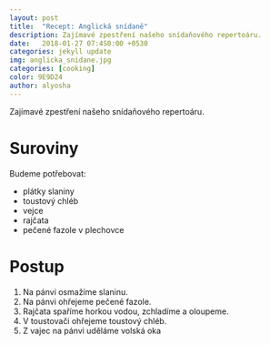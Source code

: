 ```yaml
---
layout: post
title:  "Recept: Anglická snídaně"
description: Zajímavé zpestření našeho snídaňového repertoáru.
date:   2018-01-27 07:4S0:00 +0530
categories: jekyll update
img: anglicka_snidane.jpg
categories: [cooking]
color: 9E9D24
author: alyosha
---
```


Zajímavé zpestření našeho snídaňového repertoáru.

# Suroviny

Budeme potřebovat:

* plátky slaniny
* toustový chléb
* vejce
* rajčata
* pečené fazole v plechovce

# Postup

1. Na pánvi osmažíme slaninu.
2. Na pánvi ohřejeme pečené fazole. 
3. Rajčata spaříme horkou vodou, zchladíme a oloupeme.
4. V toustovači ohřejeme toustový chléb.
5. Z vajec na pánvi uděláme volská oka

